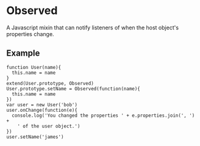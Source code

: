 Observed
========

A Javascript mixin that can notify listeners of when the host object's properties change.

Example
-------

    function User(name){
      this.name = name
    }
    extend(User.prototype, Observed)
    User.prototype.setName = Observed(function(name){
      this.name = name
    })
    var user = new User('bob')
    user.onChange(function(e){
      console.log('You changed the properties ' + e.properties.join(', ') +
        ' of the user object.')
    })
    user.setName('james')